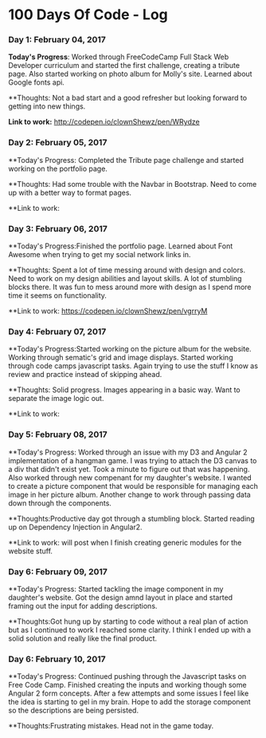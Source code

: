 # 100 Days Of Code - Log

### Day 1: February 04, 2017 
**Today's Progress**: Worked through FreeCodeCamp Full Stack Web Developer curriculum and started the first challenge, creating a tribute page. Also started working on photo album for Molly's site. Learned about Google fonts api.

**Thoughts: Not a bad start and a good refresher but looking forward to getting into new things. 

**Link to work:** http://codepen.io/clownShewz/pen/WRydze

### Day 2: February 05, 2017 
**Today's Progress: Completed the Tribute page challenge and started working on the portfolio page.

**Thoughts: Had some trouble with the Navbar in Bootstrap. Need to come up with a better way to format pages.

**Link to work: 

### Day 3: February 06, 2017 
**Today's Progress:Finished the portfolio page. Learned about Font Awesome when trying to get my social network links in. 

**Thoughts: Spent a lot of time messing around with design and colors. Need to work on my design abilities and layout skills. A lot of stumbling blocks there. It was fun to mess around more with design as I spend more time it seems on functionality. 

**Link to work: https://codepen.io/clownShewz/pen/vgrryM

### Day 4: February 07, 2017 
**Today's Progress:Started working on the picture album for the website. Working through sematic's grid and image displays. Started working through code camps javascript tasks. Again trying to use the stuff I know as review and practice instead of skipping ahead. 

**Thoughts: Solid progress. Images appearing in a basic way. Want to separate the image logic out. 

**Link to work: 

### Day 5: February 08, 2017 
**Today's Progress: Worked through an issue with my D3 and Angular 2 implementation of a hangman game. I was trying to attach the D3 canvas to a div that didn't exist yet. Took a minute to figure out that was happening. Also worked through new compenant for my daughter's website. I wanted to create a picture component that would be responsible for managing each image in her picture album. Another change to work through passing data down through the components. 

**Thoughts:Productive day got through a stumbling block. Started reading up on Dependency Injection in Angular2.  

**Link to work: will post when I finish creating generic modules for the website stuff.

### Day 6: February 09, 2017 
**Today's Progress: Started tackling the image component in my daughter's website. Got the design amnd layout in place and started framing out the input for adding descriptions. 

**Thoughts:Got hung up by starting to code without a real plan of action but as I continued to work I reached some clarity. I think I ended up with a solid solution and really like the final product.  

### Day 6: February 10, 2017 
**Today's Progress: Continued pushing through the Javascript tasks on Free Code Camp. Finished creating the inputs and working though some Angular 2 form concepts. After a few attempts and some issues I feel like the idea is starting to gel in my brain. Hope to add the storage component so the descriptions are being persisted.

**Thoughts:Frustrating mistakes. Head not in the game today. 

